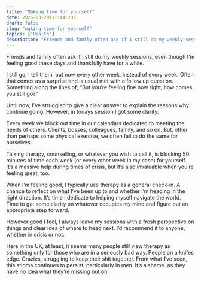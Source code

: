 ```yaml
---
title: "Making time for yourself"
date: 2025-03-28T11:44:23Z
draft: false
slug: "making-time-for-yourself"
topics: ["Health"]
description: "Friends and family often ask if I still do my weekly sessions, even though I‘m feeling  good these days and thankfully have for a while."
---
```


Friends and family often ask if I still do my weekly sessions, even though I‘m feeling  good these days and thankfully have for a while. 

I still go, I tell them, but now every other week, instead of every week. Often that comes as a surprise and is usual met with a follow up question. Something along the lines of; “But you’re feeling fine now right, how comes you still go?”

Until now, I’ve struggled to give a clear answer to explain the reasons why I continue going. However, in todays session I got some clarity.

Every week we block out time in our calendars dedicated to meeting the needs of others. Clients, bosses, colleagues, family, and so on. But, other than perhaps some physical exercise, we often fail to do the same for ourselves. 

Talking therapy, counselling, or whatever you wish to call it, is blocking 50 minutes of time each week (or every other week in my case) for yourself. It’s a massive help during times of crisis, but it’s also invaluable when you’re feeling great, too. 

When I’m feeling good, I typically use therapy as a general check-in. A chance to reflect on what I’ve been up to and whether I’m heading in the right direction. It’s time I dedicate to helping myself navigate the world. Time to get some clarity on whatever occupies my mind and figure out an appropriate step forward. 

However good I feel, I always leave my sessions with a fresh perspective on things and clear idea of where to head next. I’d recommend it to anyone, whether in crisis or not. 

Here in the UK, at least, it seems many people still view therapy as something only for those who are in a seriously bad way. People on a knifes edge. Crazies, struggling to keep their shit together. From what I’ve seen, this stigma continues to persist, particularly in men. It’s a shame, as they have no idea what they’re missing out on.